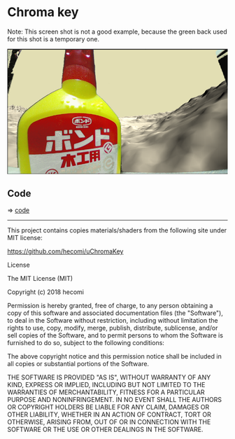 # Chroma key

Note: This screen shot is not a good example, because the green back used for this shot is a temporary one.

![screenshot](./chromakey.png)

## Code 

=> [code](../ChromaKey)

---

This project contains copies materials/shaders from the following site under MIT license:

https://github.com/hecomi/uChromaKey


License

The MIT License (MIT)

Copyright (c) 2018 hecomi

Permission is hereby granted, free of charge, to any person obtaining a copy of this software and associated documentation files (the "Software"), to deal in the Software without restriction, including without limitation the rights to use, copy, modify, merge, publish, distribute, sublicense, and/or sell copies of the Software, and to permit persons to whom the Software is furnished to do so, subject to the following conditions:

The above copyright notice and this permission notice shall be included in all copies or substantial portions of the Software.

THE SOFTWARE IS PROVIDED "AS IS", WITHOUT WARRANTY OF ANY KIND, EXPRESS OR IMPLIED, INCLUDING BUT NOT LIMITED TO THE WARRANTIES OF MERCHANTABILITY, FITNESS FOR A PARTICULAR PURPOSE AND NONINFRINGEMENT. IN NO EVENT SHALL THE AUTHORS OR COPYRIGHT HOLDERS BE LIABLE FOR ANY CLAIM, DAMAGES OR OTHER LIABILITY, WHETHER IN AN ACTION OF CONTRACT, TORT OR OTHERWISE, ARISING FROM, OUT OF OR IN CONNECTION WITH THE SOFTWARE OR THE USE OR OTHER DEALINGS IN THE SOFTWARE.
